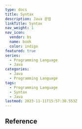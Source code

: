 ```yaml
---
type: docs
title: Syntax
description: Java 문법
linkTitle: Syntax
nav_weight: 1
nav_icon:
  vendor: bs
  name: book
  color: indigo
featured: true
series:
  - Programming Language
  - Java
categories:
  - Java
  - Programming Language
tags:
  - Programming Language
  - Syntax
  - Java
lastmod: 2023-11-11T15:57:30.553Z
---
```


## Reference

